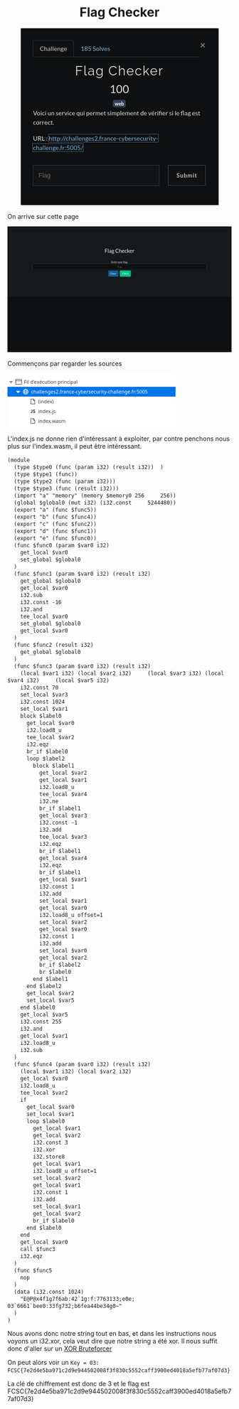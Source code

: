 # <center>Flag Checker</center>

<center>

![](./FC.png)

</center>

On arrive sur cette page

![](./FC1.png)

Commençons par regarder les sources

![](./FC2.png)

L'index.js ne donne rien d'intéressant à exploiter, par contre penchons nous plus sur l'index.wasm, il peut être intéressant.

  
    
    (module
      (type $type0 (func (param i32) (result i32))  )
      (type $type1 (func))
      (type $type2 (func (param i32)))
      (type $type3 (func (result i32)))
      (import "a" "memory" (memory $memory0 256     256))
      (global $global0 (mut i32) (i32.const     5244480))
      (export "a" (func $func5))
      (export "b" (func $func4))
      (export "c" (func $func2))
      (export "d" (func $func1))
      (export "e" (func $func0))
      (func $func0 (param $var0 i32)
        get_local $var0
        set_global $global0
      )
      (func $func1 (param $var0 i32) (result i32)
        get_global $global0
        get_local $var0
        i32.sub
        i32.const -16
        i32.and
        tee_local $var0
        set_global $global0
        get_local $var0
      )
      (func $func2 (result i32)
        get_global $global0
      )
      (func $func3 (param $var0 i32) (result i32)
        (local $var1 i32) (local $var2 i32)     (local $var3 i32) (local $var4 i32)     (local $var5 i32)
        i32.const 70
        set_local $var3
        i32.const 1024
        set_local $var1
        block $label0
          get_local $var0
          i32.load8_u
          tee_local $var2
          i32.eqz
          br_if $label0
          loop $label2
            block $label1
              get_local $var2
              get_local $var1
              i32.load8_u
              tee_local $var4
              i32.ne
              br_if $label1
              get_local $var3
              i32.const -1
              i32.add
              tee_local $var3
              i32.eqz
              br_if $label1
              get_local $var4
              i32.eqz
              br_if $label1
              get_local $var1
              i32.const 1
              i32.add
              set_local $var1
              get_local $var0
              i32.load8_u offset=1
              set_local $var2
              get_local $var0
              i32.const 1
              i32.add
              set_local $var0
              get_local $var2
              br_if $label2
              br $label0
            end $label1
          end $label2
          get_local $var2
          set_local $var5
        end $label0
        get_local $var5
        i32.const 255
        i32.and
        get_local $var1
        i32.load8_u
        i32.sub
      )
      (func $func4 (param $var0 i32) (result i32)
        (local $var1 i32) (local $var2 i32)
        get_local $var0
        i32.load8_u
        tee_local $var2
        if
          get_local $var0
          set_local $var1
          loop $label0
            get_local $var1
            get_local $var2
            i32.const 3
            i32.xor
            i32.store8
            get_local $var1
            i32.load8_u offset=1
            set_local $var2
            get_local $var1
            i32.const 1
            i32.add
            set_local $var1
            get_local $var2
            br_if $label0
          end $label0
        end
        get_local $var0
        call $func3
        i32.eqz
      )
      (func $func5
        nop
      )
      (data (i32.const 1024)
        "E@P@x4f1g7f6ab:42`1g:f:7763133;e0e;    03`6661`bee0:33fg732;b6fea44be34g0~"
      )
    )

Nous avons donc notre string tout en bas, et dans les instructions nous voyons un i32.xor, cela veut dire que notre string a été xor. Il nous suffit donc d'aller sur un [XOR Bruteforcer]('https://gchq.github.io/CyberChef/#recipe=XOR_Brute_Force(1,100,0,'Standard',false,true,false,'')')

On peut alors voir un ```Key = 03: FCSC{7e2d4e5ba971c2d9e944502008f3f830c5552caff3900ed4018a5efb77af07d3}```

La clé de chiffrement est donc de 3 et le flag est FCSC{7e2d4e5ba971c2d9e944502008f3f830c5552caff3900ed4018a5efb77af07d3}